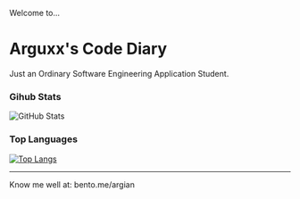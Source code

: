 Welcome to...
# Arguxx's Code Diary

Just an Ordinary Software Engineering Application Student.

### Gihub Stats
<p><img src="https://github-readme-stats.vercel.app/api?username=arguxx&amp;show_icons=true&amp;count_private=true&amp;theme=cobalt" alt="GitHub Stats"></p>

### Top Languages
[![Top Langs](https://github-readme-stats.vercel.app/api/top-langs/?username=arguxx)](https://github.com/arguxx/github-readme-stats)

---

Know me well at: bento.me/argian



